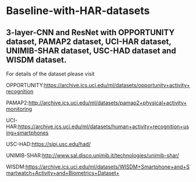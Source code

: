 # Baseline-with-HAR-datasets
3-layer-CNN and ResNet with OPPORTUNITY dataset, PAMAP2 dataset, UCI-HAR dataset, UNIMIB-SHAR dataset, USC-HAD dataset and WISDM dataset.
-----------------------------------------------------------------------------------------------------------------------------------------

For details of the dataset please visit

OPPORTUNITY:https://archive.ics.uci.edu/ml/datasets/opportunity+activity+recognition

PAMAP2:http://archive.ics.uci.edu/ml/datasets/pamap2+physical+activity+monitoring

UCI-HAR:https://archive.ics.uci.edu/ml/datasets/human+activity+recognition+using+smartphones

USC-HAD:https://sipi.usc.edu/had/

UNIMIB-SHAR:http://www.sal.disco.unimib.it/technologies/unimib-shar/

WISDM:https://archive.ics.uci.edu/ml/datasets/WISDM+Smartphone+and+Smartwatch+Activity+and+Biometrics+Dataset+
